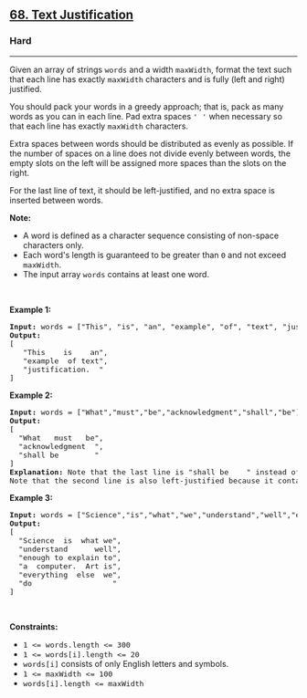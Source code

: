 <h2><a href="https://leetcode.com/problems/text-justification/">68. Text Justification</a></h2><h3>Hard</h3><hr><div speechify-initial-font-size="14px" style="font-size: 14px;"><p speechify-initial-font-size="14px" style="font-size: 14px;">Given an array of strings <code speechify-initial-font-size="13px" style="font-size: 13px;">words</code> and a width <code speechify-initial-font-size="13px" style="font-size: 13px;">maxWidth</code>, format the text such that each line has exactly <code speechify-initial-font-size="13px" style="font-size: 13px;">maxWidth</code> characters and is fully (left and right) justified.</p>

<p speechify-initial-font-size="14px" style="font-size: 14px;">You should pack your words in a greedy approach; that is, pack as many words as you can in each line. Pad extra spaces <code speechify-initial-font-size="13px" style="font-size: 13px;">' '</code> when necessary so that each line has exactly <code speechify-initial-font-size="13px" style="font-size: 13px;">maxWidth</code> characters.</p>

<p speechify-initial-font-size="14px" style="font-size: 14px;">Extra spaces between words should be distributed as evenly as possible. If the number of spaces on a line does not divide evenly between words, the empty slots on the left will be assigned more spaces than the slots on the right.</p>

<p speechify-initial-font-size="14px" style="font-size: 14px;">For the last line of text, it should be left-justified, and no extra space is inserted between words.</p>

<p speechify-initial-font-size="14px" style="font-size: 14px;"><strong speechify-initial-font-size="14px" style="font-size: 14px;">Note:</strong></p>

<ul speechify-initial-font-size="14px" style="font-size: 14px;">
	<li speechify-initial-font-size="14px" style="font-size: 14px;">A word is defined as a character sequence consisting of non-space characters only.</li>
	<li speechify-initial-font-size="14px" style="font-size: 14px;">Each word's length is guaranteed to be greater than <code speechify-initial-font-size="13px" style="font-size: 13px;">0</code> and not exceed <code speechify-initial-font-size="13px" style="font-size: 13px;">maxWidth</code>.</li>
	<li speechify-initial-font-size="14px" style="font-size: 14px;">The input array <code speechify-initial-font-size="13px" style="font-size: 13px;">words</code> contains at least one word.</li>
</ul>

<p speechify-initial-font-size="14px" style="font-size: 14px;">&nbsp;</p>
<p speechify-initial-font-size="14px" style="font-size: 14px;"><strong class="example" speechify-initial-font-size="14px" style="font-size: 14px;">Example 1:</strong></p>

<pre speechify-initial-font-size="13px" style="font-size: 13px;"><strong speechify-initial-font-size="13px" style="font-size: 13px;">Input:</strong> words = ["This", "is", "an", "example", "of", "text", "justification."], maxWidth = 16
<strong speechify-initial-font-size="13px" style="font-size: 13px;">Output:</strong>
[
&nbsp; &nbsp;"This &nbsp; &nbsp;is &nbsp; &nbsp;an",
&nbsp; &nbsp;"example &nbsp;of text",
&nbsp; &nbsp;"justification. &nbsp;"
]</pre>

<p speechify-initial-font-size="14px" style="font-size: 14px;"><strong class="example" speechify-initial-font-size="14px" style="font-size: 14px;">Example 2:</strong></p>

<pre speechify-initial-font-size="13px" style="font-size: 13px;"><strong speechify-initial-font-size="13px" style="font-size: 13px;">Input:</strong> words = ["What","must","be","acknowledgment","shall","be"], maxWidth = 16
<strong speechify-initial-font-size="13px" style="font-size: 13px;">Output:</strong>
[
&nbsp; "What &nbsp; must &nbsp; be",
&nbsp; "acknowledgment &nbsp;",
&nbsp; "shall be &nbsp; &nbsp; &nbsp; &nbsp;"
]
<strong speechify-initial-font-size="13px" style="font-size: 13px;">Explanation:</strong> Note that the last line is "shall be    " instead of "shall     be", because the last line must be left-justified instead of fully-justified.
Note that the second line is also left-justified because it contains only one word.</pre>

<p speechify-initial-font-size="14px" style="font-size: 14px;"><strong class="example" speechify-initial-font-size="14px" style="font-size: 14px;">Example 3:</strong></p>

<pre speechify-initial-font-size="13px" style="font-size: 13px;"><strong speechify-initial-font-size="13px" style="font-size: 13px;">Input:</strong> words = ["Science","is","what","we","understand","well","enough","to","explain","to","a","computer.","Art","is","everything","else","we","do"], maxWidth = 20
<strong speechify-initial-font-size="13px" style="font-size: 13px;">Output:</strong>
[
&nbsp; "Science &nbsp;is &nbsp;what we",
  "understand &nbsp; &nbsp; &nbsp;well",
&nbsp; "enough to explain to",
&nbsp; "a &nbsp;computer. &nbsp;Art is",
&nbsp; "everything &nbsp;else &nbsp;we",
&nbsp; "do &nbsp; &nbsp; &nbsp; &nbsp; &nbsp; &nbsp; &nbsp; &nbsp; &nbsp;"
]</pre>

<p speechify-initial-font-size="14px" style="font-size: 14px;">&nbsp;</p>
<p speechify-initial-font-size="14px" style="font-size: 14px;"><strong speechify-initial-font-size="14px" style="font-size: 14px;">Constraints:</strong></p>

<ul speechify-initial-font-size="14px" style="font-size: 14px;">
	<li speechify-initial-font-size="14px" style="font-size: 14px;"><code speechify-initial-font-size="13px" style="font-size: 13px;">1 &lt;= words.length &lt;= 300</code></li>
	<li speechify-initial-font-size="14px" style="font-size: 14px;"><code speechify-initial-font-size="13px" style="font-size: 13px;">1 &lt;= words[i].length &lt;= 20</code></li>
	<li speechify-initial-font-size="14px" style="font-size: 14px;"><code speechify-initial-font-size="13px" style="font-size: 13px;">words[i]</code> consists of only English letters and symbols.</li>
	<li speechify-initial-font-size="14px" style="font-size: 14px;"><code speechify-initial-font-size="13px" style="font-size: 13px;">1 &lt;= maxWidth &lt;= 100</code></li>
	<li speechify-initial-font-size="14px" style="font-size: 14px;"><code speechify-initial-font-size="13px" style="font-size: 13px;">words[i].length &lt;= maxWidth</code></li>
</ul>
</div>